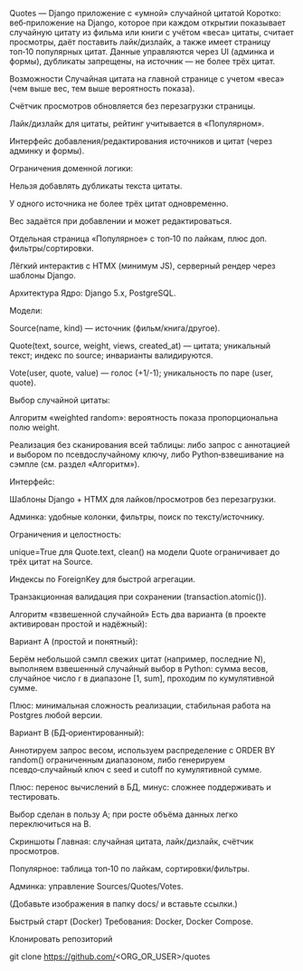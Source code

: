 Quotes — Django приложение с «умной» случайной цитатой
Коротко: веб‑приложение на Django, которое при каждом открытии показывает случайную цитату из фильма или книги с учётом «веса» цитаты, считает просмотры, даёт поставить лайк/дизлайк, а также имеет страницу топ‑10 популярных цитат. Данные управляются через UI (админка и формы), дубликаты запрещены, на источник — не более трёх цитат.

Возможности
Случайная цитата на главной странице с учетом «веса» (чем выше вес, тем выше вероятность показа).

Счётчик просмотров обновляется без перезагрузки страницы.

Лайк/дизлайк для цитаты, рейтинг учитывается в «Популярном».

Интерфейс добавления/редактирования источников и цитат (через админку и формы).

Ограничения доменной логики:

Нельзя добавлять дубликаты текста цитаты.

У одного источника не более трёх цитат одновременно.

Вес задаётся при добавлении и может редактироваться.

Отдельная страница «Популярное» с топ‑10 по лайкам, плюс доп. фильтры/сортировки.

Лёгкий интерактив с HTMX (минимум JS), серверный рендер через шаблоны Django.

Архитектура
Ядро: Django 5.x, PostgreSQL.

Модели:

Source(name, kind) — источник (фильм/книга/другое).

Quote(text, source, weight, views, created_at) — цитата; уникальный текст; индекс по source; инварианты валидируются.

Vote(user, quote, value) — голос (+1/-1); уникальность по паре (user, quote).

Выбор случайной цитаты:

Алгоритм «weighted random»: вероятность показа пропорциональна полю weight.

Реализация без сканирования всей таблицы: либо запрос с аннотацией и выбором по псевдослучайному ключу, либо Python‑взвешивание на сэмпле (см. раздел «Алгоритм»).

Интерфейс:

Шаблоны Django + HTMX для лайков/просмотров без перезагрузки.

Админка: удобные колонки, фильтры, поиск по тексту/источнику.

Ограничения и целостность:

unique=True для Quote.text, clean() на модели Quote ограничивает до трёх цитат на Source.

Индексы по ForeignKey для быстрой агрегации.

Транзакционная валидация при сохранении (transaction.atomic()).

Алгоритм «взвешенной случайной»
Есть два варианта (в проекте активирован простой и надёжный):

Вариант A (простой и понятный):

Берём небольшой сэмпл свежих цитат (например, последние N), выполняем взвешенный случайный выбор в Python: сумма весов, случайное число r в диапазоне [1, sum], проходим по кумулятивной сумме.

Плюс: минимальная сложность реализации, стабильная работа на Postgres любой версии.

Вариант B (БД‑ориентированный):

Аннотируем запрос весом, используем распределение с ORDER BY random() ограниченным диапазоном, либо генерируем псевдо‑случайный ключ с seed и cutoff по кумулятивной сумме.

Плюс: перенос вычислений в БД, минус: сложнее поддерживать и тестировать.

Выбор сделан в пользу A; при росте объёма данных легко переключиться на B.

Скриншоты
Главная: случайная цитата, лайк/дизлайк, счётчик просмотров.

Популярное: таблица топ‑10 по лайкам, сортировки/фильтры.

Админка: управление Sources/Quotes/Votes.

(Добавьте изображения в папку docs/ и вставьте ссылки.)

Быстрый старт (Docker)
Требования: Docker, Docker Compose.

Клонировать репозиторий

git clone https://github.com/<ORG_OR_USER>/quotes



